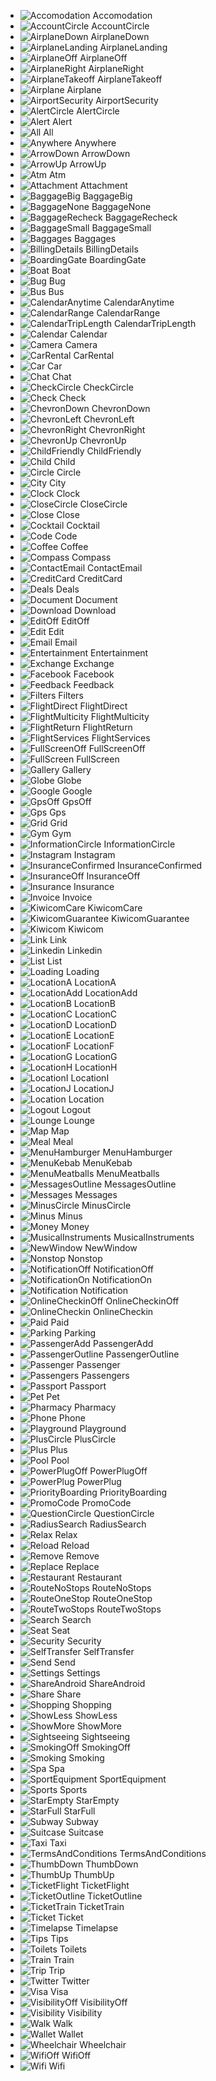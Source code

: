 - ![Accomodation](/src/icons/png/Accomodation.png?raw=true) Accomodation
- ![AccountCircle](/src/icons/png/AccountCircle.png?raw=true) AccountCircle
- ![AirplaneDown](/src/icons/png/AirplaneDown.png?raw=true) AirplaneDown
- ![AirplaneLanding](/src/icons/png/AirplaneLanding.png?raw=true) AirplaneLanding
- ![AirplaneOff](/src/icons/png/AirplaneOff.png?raw=true) AirplaneOff
- ![AirplaneRight](/src/icons/png/AirplaneRight.png?raw=true) AirplaneRight
- ![AirplaneTakeoff](/src/icons/png/AirplaneTakeoff.png?raw=true) AirplaneTakeoff
- ![Airplane](/src/icons/png/Airplane.png?raw=true) Airplane
- ![AirportSecurity](/src/icons/png/AirportSecurity.png?raw=true) AirportSecurity
- ![AlertCircle](/src/icons/png/AlertCircle.png?raw=true) AlertCircle
- ![Alert](/src/icons/png/Alert.png?raw=true) Alert
- ![All](/src/icons/png/All.png?raw=true) All
- ![Anywhere](/src/icons/png/Anywhere.png?raw=true) Anywhere
- ![ArrowDown](/src/icons/png/ArrowDown.png?raw=true) ArrowDown
- ![ArrowUp](/src/icons/png/ArrowUp.png?raw=true) ArrowUp
- ![Atm](/src/icons/png/Atm.png?raw=true) Atm
- ![Attachment](/src/icons/png/Attachment.png?raw=true) Attachment
- ![BaggageBig](/src/icons/png/BaggageBig.png?raw=true) BaggageBig
- ![BaggageNone](/src/icons/png/BaggageNone.png?raw=true) BaggageNone
- ![BaggageRecheck](/src/icons/png/BaggageRecheck.png?raw=true) BaggageRecheck
- ![BaggageSmall](/src/icons/png/BaggageSmall.png?raw=true) BaggageSmall
- ![Baggages](/src/icons/png/Baggages.png?raw=true) Baggages
- ![BillingDetails](/src/icons/png/BillingDetails.png?raw=true) BillingDetails
- ![BoardingGate](/src/icons/png/BoardingGate.png?raw=true) BoardingGate
- ![Boat](/src/icons/png/Boat.png?raw=true) Boat
- ![Bug](/src/icons/png/Bug.png?raw=true) Bug
- ![Bus](/src/icons/png/Bus.png?raw=true) Bus
- ![CalendarAnytime](/src/icons/png/CalendarAnytime.png?raw=true) CalendarAnytime
- ![CalendarRange](/src/icons/png/CalendarRange.png?raw=true) CalendarRange
- ![CalendarTripLength](/src/icons/png/CalendarTripLength.png?raw=true) CalendarTripLength
- ![Calendar](/src/icons/png/Calendar.png?raw=true) Calendar
- ![Camera](/src/icons/png/Camera.png?raw=true) Camera
- ![CarRental](/src/icons/png/CarRental.png?raw=true) CarRental
- ![Car](/src/icons/png/Car.png?raw=true) Car
- ![Chat](/src/icons/png/Chat.png?raw=true) Chat
- ![CheckCircle](/src/icons/png/CheckCircle.png?raw=true) CheckCircle
- ![Check](/src/icons/png/Check.png?raw=true) Check
- ![ChevronDown](/src/icons/png/ChevronDown.png?raw=true) ChevronDown
- ![ChevronLeft](/src/icons/png/ChevronLeft.png?raw=true) ChevronLeft
- ![ChevronRight](/src/icons/png/ChevronRight.png?raw=true) ChevronRight
- ![ChevronUp](/src/icons/png/ChevronUp.png?raw=true) ChevronUp
- ![ChildFriendly](/src/icons/png/ChildFriendly.png?raw=true) ChildFriendly
- ![Child](/src/icons/png/Child.png?raw=true) Child
- ![Circle](/src/icons/png/Circle.png?raw=true) Circle
- ![City](/src/icons/png/City.png?raw=true) City
- ![Clock](/src/icons/png/Clock.png?raw=true) Clock
- ![CloseCircle](/src/icons/png/CloseCircle.png?raw=true) CloseCircle
- ![Close](/src/icons/png/Close.png?raw=true) Close
- ![Cocktail](/src/icons/png/Cocktail.png?raw=true) Cocktail
- ![Code](/src/icons/png/Code.png?raw=true) Code
- ![Coffee](/src/icons/png/Coffee.png?raw=true) Coffee
- ![Compass](/src/icons/png/Compass.png?raw=true) Compass
- ![ContactEmail](/src/icons/png/ContactEmail.png?raw=true) ContactEmail
- ![CreditCard](/src/icons/png/CreditCard.png?raw=true) CreditCard
- ![Deals](/src/icons/png/Deals.png?raw=true) Deals
- ![Document](/src/icons/png/Document.png?raw=true) Document
- ![Download](/src/icons/png/Download.png?raw=true) Download
- ![EditOff](/src/icons/png/EditOff.png?raw=true) EditOff
- ![Edit](/src/icons/png/Edit.png?raw=true) Edit
- ![Email](/src/icons/png/Email.png?raw=true) Email
- ![Entertainment](/src/icons/png/Entertainment.png?raw=true) Entertainment
- ![Exchange](/src/icons/png/Exchange.png?raw=true) Exchange
- ![Facebook](/src/icons/png/Facebook.png?raw=true) Facebook
- ![Feedback](/src/icons/png/Feedback.png?raw=true) Feedback
- ![Filters](/src/icons/png/Filters.png?raw=true) Filters
- ![FlightDirect](/src/icons/png/FlightDirect.png?raw=true) FlightDirect
- ![FlightMulticity](/src/icons/png/FlightMulticity.png?raw=true) FlightMulticity
- ![FlightReturn](/src/icons/png/FlightReturn.png?raw=true) FlightReturn
- ![FlightServices](/src/icons/png/FlightServices.png?raw=true) FlightServices
- ![FullScreenOff](/src/icons/png/FullScreenOff.png?raw=true) FullScreenOff
- ![FullScreen](/src/icons/png/FullScreen.png?raw=true) FullScreen
- ![Gallery](/src/icons/png/Gallery.png?raw=true) Gallery
- ![Globe](/src/icons/png/Globe.png?raw=true) Globe
- ![Google](/src/icons/png/Google.png?raw=true) Google
- ![GpsOff](/src/icons/png/GpsOff.png?raw=true) GpsOff
- ![Gps](/src/icons/png/Gps.png?raw=true) Gps
- ![Grid](/src/icons/png/Grid.png?raw=true) Grid
- ![Gym](/src/icons/png/Gym.png?raw=true) Gym
- ![InformationCircle](/src/icons/png/InformationCircle.png?raw=true) InformationCircle
- ![Instagram](/src/icons/png/Instagram.png?raw=true) Instagram
- ![InsuranceConfirmed](/src/icons/png/InsuranceConfirmed.png?raw=true) InsuranceConfirmed
- ![InsuranceOff](/src/icons/png/InsuranceOff.png?raw=true) InsuranceOff
- ![Insurance](/src/icons/png/Insurance.png?raw=true) Insurance
- ![Invoice](/src/icons/png/Invoice.png?raw=true) Invoice
- ![KiwicomCare](/src/icons/png/KiwicomCare.png?raw=true) KiwicomCare
- ![KiwicomGuarantee](/src/icons/png/KiwicomGuarantee.png?raw=true) KiwicomGuarantee
- ![Kiwicom](/src/icons/png/Kiwicom.png?raw=true) Kiwicom
- ![Link](/src/icons/png/Link.png?raw=true) Link
- ![Linkedin](/src/icons/png/Linkedin.png?raw=true) Linkedin
- ![List](/src/icons/png/List.png?raw=true) List
- ![Loading](/src/icons/png/Loading.png?raw=true) Loading
- ![LocationA](/src/icons/png/LocationA.png?raw=true) LocationA
- ![LocationAdd](/src/icons/png/LocationAdd.png?raw=true) LocationAdd
- ![LocationB](/src/icons/png/LocationB.png?raw=true) LocationB
- ![LocationC](/src/icons/png/LocationC.png?raw=true) LocationC
- ![LocationD](/src/icons/png/LocationD.png?raw=true) LocationD
- ![LocationE](/src/icons/png/LocationE.png?raw=true) LocationE
- ![LocationF](/src/icons/png/LocationF.png?raw=true) LocationF
- ![LocationG](/src/icons/png/LocationG.png?raw=true) LocationG
- ![LocationH](/src/icons/png/LocationH.png?raw=true) LocationH
- ![LocationI](/src/icons/png/LocationI.png?raw=true) LocationI
- ![LocationJ](/src/icons/png/LocationJ.png?raw=true) LocationJ
- ![Location](/src/icons/png/Location.png?raw=true) Location
- ![Logout](/src/icons/png/Logout.png?raw=true) Logout
- ![Lounge](/src/icons/png/Lounge.png?raw=true) Lounge
- ![Map](/src/icons/png/Map.png?raw=true) Map
- ![Meal](/src/icons/png/Meal.png?raw=true) Meal
- ![MenuHamburger](/src/icons/png/MenuHamburger.png?raw=true) MenuHamburger
- ![MenuKebab](/src/icons/png/MenuKebab.png?raw=true) MenuKebab
- ![MenuMeatballs](/src/icons/png/MenuMeatballs.png?raw=true) MenuMeatballs
- ![MessagesOutline](/src/icons/png/MessagesOutline.png?raw=true) MessagesOutline
- ![Messages](/src/icons/png/Messages.png?raw=true) Messages
- ![MinusCircle](/src/icons/png/MinusCircle.png?raw=true) MinusCircle
- ![Minus](/src/icons/png/Minus.png?raw=true) Minus
- ![Money](/src/icons/png/Money.png?raw=true) Money
- ![MusicalInstruments](/src/icons/png/MusicalInstruments.png?raw=true) MusicalInstruments
- ![NewWindow](/src/icons/png/NewWindow.png?raw=true) NewWindow
- ![Nonstop](/src/icons/png/Nonstop.png?raw=true) Nonstop
- ![NotificationOff](/src/icons/png/NotificationOff.png?raw=true) NotificationOff
- ![NotificationOn](/src/icons/png/NotificationOn.png?raw=true) NotificationOn
- ![Notification](/src/icons/png/Notification.png?raw=true) Notification
- ![OnlineCheckinOff](/src/icons/png/OnlineCheckinOff.png?raw=true) OnlineCheckinOff
- ![OnlineCheckin](/src/icons/png/OnlineCheckin.png?raw=true) OnlineCheckin
- ![Paid](/src/icons/png/Paid.png?raw=true) Paid
- ![Parking](/src/icons/png/Parking.png?raw=true) Parking
- ![PassengerAdd](/src/icons/png/PassengerAdd.png?raw=true) PassengerAdd
- ![PassengerOutline](/src/icons/png/PassengerOutline.png?raw=true) PassengerOutline
- ![Passenger](/src/icons/png/Passenger.png?raw=true) Passenger
- ![Passengers](/src/icons/png/Passengers.png?raw=true) Passengers
- ![Passport](/src/icons/png/Passport.png?raw=true) Passport
- ![Pet](/src/icons/png/Pet.png?raw=true) Pet
- ![Pharmacy](/src/icons/png/Pharmacy.png?raw=true) Pharmacy
- ![Phone](/src/icons/png/Phone.png?raw=true) Phone
- ![Playground](/src/icons/png/Playground.png?raw=true) Playground
- ![PlusCircle](/src/icons/png/PlusCircle.png?raw=true) PlusCircle
- ![Plus](/src/icons/png/Plus.png?raw=true) Plus
- ![Pool](/src/icons/png/Pool.png?raw=true) Pool
- ![PowerPlugOff](/src/icons/png/PowerPlugOff.png?raw=true) PowerPlugOff
- ![PowerPlug](/src/icons/png/PowerPlug.png?raw=true) PowerPlug
- ![PriorityBoarding](/src/icons/png/PriorityBoarding.png?raw=true) PriorityBoarding
- ![PromoCode](/src/icons/png/PromoCode.png?raw=true) PromoCode
- ![QuestionCircle](/src/icons/png/QuestionCircle.png?raw=true) QuestionCircle
- ![RadiusSearch](/src/icons/png/RadiusSearch.png?raw=true) RadiusSearch
- ![Relax](/src/icons/png/Relax.png?raw=true) Relax
- ![Reload](/src/icons/png/Reload.png?raw=true) Reload
- ![Remove](/src/icons/png/Remove.png?raw=true) Remove
- ![Replace](/src/icons/png/Replace.png?raw=true) Replace
- ![Restaurant](/src/icons/png/Restaurant.png?raw=true) Restaurant
- ![RouteNoStops](/src/icons/png/RouteNoStops.png?raw=true) RouteNoStops
- ![RouteOneStop](/src/icons/png/RouteOneStop.png?raw=true) RouteOneStop
- ![RouteTwoStops](/src/icons/png/RouteTwoStops.png?raw=true) RouteTwoStops
- ![Search](/src/icons/png/Search.png?raw=true) Search
- ![Seat](/src/icons/png/Seat.png?raw=true) Seat
- ![Security](/src/icons/png/Security.png?raw=true) Security
- ![SelfTransfer](/src/icons/png/SelfTransfer.png?raw=true) SelfTransfer
- ![Send](/src/icons/png/Send.png?raw=true) Send
- ![Settings](/src/icons/png/Settings.png?raw=true) Settings
- ![ShareAndroid](/src/icons/png/ShareAndroid.png?raw=true) ShareAndroid
- ![Share](/src/icons/png/Share.png?raw=true) Share
- ![Shopping](/src/icons/png/Shopping.png?raw=true) Shopping
- ![ShowLess](/src/icons/png/ShowLess.png?raw=true) ShowLess
- ![ShowMore](/src/icons/png/ShowMore.png?raw=true) ShowMore
- ![Sightseeing](/src/icons/png/Sightseeing.png?raw=true) Sightseeing
- ![SmokingOff](/src/icons/png/SmokingOff.png?raw=true) SmokingOff
- ![Smoking](/src/icons/png/Smoking.png?raw=true) Smoking
- ![Spa](/src/icons/png/Spa.png?raw=true) Spa
- ![SportEquipment](/src/icons/png/SportEquipment.png?raw=true) SportEquipment
- ![Sports](/src/icons/png/Sports.png?raw=true) Sports
- ![StarEmpty](/src/icons/png/StarEmpty.png?raw=true) StarEmpty
- ![StarFull](/src/icons/png/StarFull.png?raw=true) StarFull
- ![Subway](/src/icons/png/Subway.png?raw=true) Subway
- ![Suitcase](/src/icons/png/Suitcase.png?raw=true) Suitcase
- ![Taxi](/src/icons/png/Taxi.png?raw=true) Taxi
- ![TermsAndConditions](/src/icons/png/TermsAndConditions.png?raw=true) TermsAndConditions
- ![ThumbDown](/src/icons/png/ThumbDown.png?raw=true) ThumbDown
- ![ThumbUp](/src/icons/png/ThumbUp.png?raw=true) ThumbUp
- ![TicketFlight](/src/icons/png/TicketFlight.png?raw=true) TicketFlight
- ![TicketOutline](/src/icons/png/TicketOutline.png?raw=true) TicketOutline
- ![TicketTrain](/src/icons/png/TicketTrain.png?raw=true) TicketTrain
- ![Ticket](/src/icons/png/Ticket.png?raw=true) Ticket
- ![Timelapse](/src/icons/png/Timelapse.png?raw=true) Timelapse
- ![Tips](/src/icons/png/Tips.png?raw=true) Tips
- ![Toilets](/src/icons/png/Toilets.png?raw=true) Toilets
- ![Train](/src/icons/png/Train.png?raw=true) Train
- ![Trip](/src/icons/png/Trip.png?raw=true) Trip
- ![Twitter](/src/icons/png/Twitter.png?raw=true) Twitter
- ![Visa](/src/icons/png/Visa.png?raw=true) Visa
- ![VisibilityOff](/src/icons/png/VisibilityOff.png?raw=true) VisibilityOff
- ![Visibility](/src/icons/png/Visibility.png?raw=true) Visibility
- ![Walk](/src/icons/png/Walk.png?raw=true) Walk
- ![Wallet](/src/icons/png/Wallet.png?raw=true) Wallet
- ![Wheelchair](/src/icons/png/Wheelchair.png?raw=true) Wheelchair
- ![WifiOff](/src/icons/png/WifiOff.png?raw=true) WifiOff
- ![Wifi](/src/icons/png/Wifi.png?raw=true) Wifi
